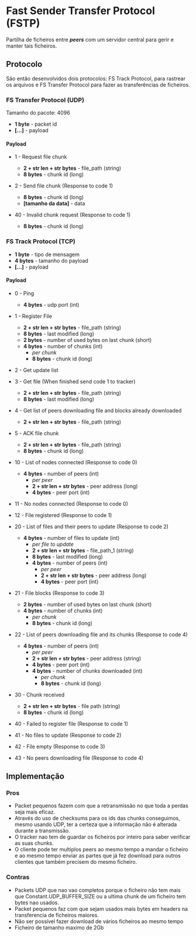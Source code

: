# Fast Sender Transfer Protocol (FSTP) 

Partilha de ficheiros entre ___peers___ com um servidor central para gerir e manter tais ficheiros.

## Protocolo

São então desenvolvidos dois protocolos: FS Track Protocol, para rastrear os arquivos e FS Transfer Protocol para fazer as transferências de ficheiros.

### FS Transfer Protocol (UDP)

Tamanho do pacote: 4096

- __1 byte__ - packet id
- __[...]__ - payload

#### Payload

- 1 - Request file chunk
    - __2 + str len + str bytes__ - file_path (string)
    - __8 bytes__ -  chunk id (long)

- 2 - Send file chunk (Response to code 1)
    - __8 bytes__ -  chunk id (long)
    - __[tamanho da data]__ - data

- 40 - Invalid chunk request (Response to code 1)
    - __8 bytes__ -  chunk id (long)

### FS Track Protocol (TCP)

- __1 byte__ - tipo de mensagem
- __4 bytes__ - tamanho do payload
- __[...]__ - payload

#### Payload

- 0 - Ping
    - __4 bytes__ - udp port (int)

- 1 - Register File
    - __2 + str len + str bytes__ - file_path (string)
    - __8 bytes__ - last modified (long)
    - __2 bytes__ - number of used bytes on last chunk (short)
    - __4 bytes__ - number of chunks (int)
        - *per chunk*
        - __8 bytes__ -  chunk id (long)

- 2 - Get update list
- 3 - Get file (When finished send code 1 to tracker)
    - __2 + str len + str bytes__ - file_path (string)
    - __8 bytes__ - last modified (long)

- 4 - Get list of peers downloading file and blocks already downloaded
    - __2 + str len + str bytes__ - file_path (string)

- 5 - ACK file chunk
    - __2 + str len + str bytes__ - file_path (string)
    - __8 bytes__ - chunk id (long)

- 10 - List of nodes connected (Response to code 0)
    - __4 bytes__ - number of peers (int)
        - *per peer*
        - __2 + str len + str bytes__ -  peer address (long)
        - __4 bytes__ - peer port (int)

- 11 - No nodes connected (Response to code 0)
- 12 - File registered (Response to code 1)

- 20 - List of files and their peers to update (Response to code 2)
    - __4 bytes__ - number of files to update (int)
        - *per file to update*
        - __2 + str len + str bytes__ - file_path_1 (string)
        - __8 bytes__ - last modified (long)
        - __4 bytes__ - number of peers (int)
            - *per peer*
            - __2 + str len + str bytes__ -  peer address (long)
            - __4 bytes__ - peer port (int)

- 21 - File blocks (Response to code 3)
    - __2 bytes__ - number of used bytes on last chunk (short)
    - __4 bytes__ - number of chunks (int)
        - *per chunk*
        - __8 bytes__ -  chunk id (long)

- 22 - List of peers downloading file and its chunks (Response to code 4)
    - __4 bytes__ - number of peers (int)
        - *per peer*
        - __2 + str len + str bytes__ - peer address (string)
        - __4 bytes__ - peer port (int)
        - __4 bytes__ - number of chunks downloaded (int)
            - *per chunk*
            - __8 bytes__ - chunk id (long)

- 30 - Chunk received
    - __2 + str len + str bytes__ - file path (string)
    - __8 bytes__ - chunk id (long)

- 40 - Failed to register file (Response to code 1)
- 41 - No files to update (Response to code 2)
- 42 - File empty (Response to code 3)
- 43 - No peers downloading file (Response to code 4)

## Implementação

### Pros

- Packet pequenos fazem com que a retransmissão no que toda a perdas seja mais eficaz.
- Através do uso de checksums para os ids das chunks conseguimos, mesmo usando UDP, ter a certeza que a informação não é alterada durante a transmissão.
- O tracker nao tem de guardar os ficheiros por inteiro para saber verificar as suas chunks.
- O cliente pode ter multiplos peers ao mesmo tempo a mandar o ficheiro e ao mesmo tempo enviar as partes que já fez download para outros clientes que também precisem do mesmo ficheiro.

### Contras

- Packets UDP que nao vao completos porque o ficheiro não tem mais que Constant.UDP_BUFFER_SIZE ou a ultima chunk de um ficheiro tem bytes nao usados.
- Packet pequenos faz com que sejam usados mais bytes em headers na transferencia de ficheiros maiores.
- Não ser possível fazer download de vários ficheiros ao mesmo tempo
- Ficheiro de tamanho maximo de 2Gb